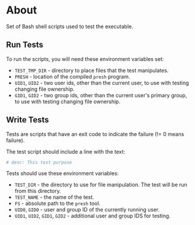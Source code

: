 # About

Set of Bash shell scripts used to test the executable.

## Run Tests

To run the scripts, you will need these environment variables set:

* `TEST_TMP_DIR` - directory to place files that the test manipulates.
* `PRESH` - location of the compiled `presh` program.
* `UID1`, `UID2` - two user ids, other than the current user, to use with testing changing file ownership.
* `GID1`, `GID2` - two group ids, other than the current user's primary group, to use with testing changing file ownership.


## Write Tests

Tests are scripts that have an exit code to indicate the failure (!= 0 means failure).

The test script should include a line with the text:

```bash
# desc: This test purpose
```

Tests should use these environment variables:

* `TEST_DIR` - the directory to use for file manipulation.  The test will be run from this directory.
* `TEST_NAME` - the name of the test.
* `FS` - absolute path to the `presh` tool.
* `UID0`, `GID0` - user and group ID of the currently running user.
* `UID1`, `UID2`, `GID1`, `GID2` - additional user and group IDS for testing.
